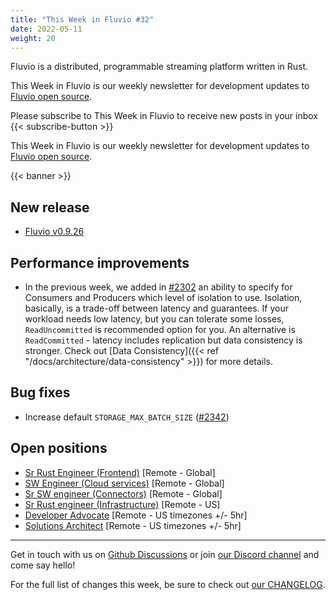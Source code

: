 ```yaml
---
title: "This Week in Fluvio #32"
date: 2022-05-11
weight: 20
---
```

Fluvio is a distributed, programmable streaming platform written in Rust.

This Week in Fluvio is our weekly newsletter for development updates to [Fluvio open source].

Please subscribe to This Week in Fluvio to receive new posts in your inbox
{{< subscribe-button >}}

This Week in Fluvio is our weekly newsletter for development updates to [Fluvio open source].

{{< banner >}}

## New release
* [Fluvio v0.9.26](https://github.com/infinyon/fluvio/releases/tag/v0.9.26)


## Performance improvements
* In the previous week, we added in [#2302](https://github.com/infinyon/fluvio/issues/2302) an ability to specify for Consumers
and Producers which level of isolation to use. Isolation, basically, is a trade-off between latency and guarantees. If your workload
needs low latency, but you can tolerate some losses, `ReadUncommitted` is recommended option for you. An alternative is 
`ReadCommitted` - latency includes replication but data consistency is stronger. Check out 
[Data Consistency]({{< ref "/docs/architecture/data-consistency" >}}) for more details.

## Bug fixes
* Increase default `STORAGE_MAX_BATCH_SIZE` ([#2342](https://github.com/infinyon/fluvio/issues/2342))

## Open positions
* [Sr Rust Engineer (Frontend)](https://www.infinyon.com/careers/cloud-ui-engineer-senior-level) [Remote - Global]
* [SW Engineer (Cloud services)](https://www.infinyon.com/careers/cloud-engineer-mid-level) [Remote - Global]
* [Sr SW engineer (Connectors)](https://www.infinyon.com/careers/connectors-engineer-senior-level) [Remote - Global]
* [Sr Rust engineer (Infrastructure)](https://www.infinyon.com/careers/infrastructure-engineer-senior-level) [Remote - US]
* [Developer Advocate](https://www.infinyon.com/careers/developer-advocate-mid-senior-level) [Remote - US timezones +/- 5hr]
* [Solutions Architect](https://www.infinyon.com/careers/solutions-architect) [Remote - US timezones +/- 5hr]

---

Get in touch with us on [Github Discussions] or join [our Discord channel] and come say hello!

For the full list of changes this week, be sure to check out [our CHANGELOG].

[Fluvio open source]: https://github.com/infinyon/fluvio
[our CHANGELOG]: https://github.com/infinyon/fluvio/blob/master/CHANGELOG.md
[our Discord channel]: https://discordapp.com/invite/bBG2dTz
[Github Discussions]: https://github.com/infinyon/fluvio/discussions
